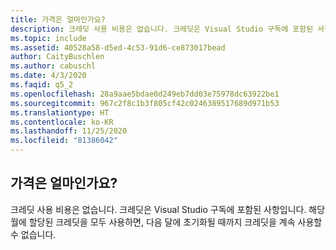 ```yaml
---
title: 가격은 얼마인가요?
description: 크레딧 사용 비용은 없습니다. 크레딧은 Visual Studio 구독에 포함된 사항입니다. 해당 월에 할당된 크레딧을 모두 사용하면...
ms.topic: include
ms.assetid: 40528a58-d5ed-4c53-91d6-ce873017bead
author: CaityBuschlen
ms.author: cabuschl
ms.date: 4/3/2020
ms.faqid: q5_2
ms.openlocfilehash: 28a9aae5bdae0d249eb7dd03e75978dc63922be1
ms.sourcegitcommit: 967c2f8c1b3f805cf42c0246389517689d971b53
ms.translationtype: HT
ms.contentlocale: ko-KR
ms.lasthandoff: 11/25/2020
ms.locfileid: "81386042"
---
```

## <a name="how-much-does-it-cost"></a>가격은 얼마인가요?

크레딧 사용 비용은 없습니다. 크레딧은 Visual Studio 구독에 포함된 사항입니다. 해당 월에 할당된 크레딧을 모두 사용하면, 다음 달에 초기화될 때까지 크레딧을 계속 사용할 수 없습니다.
